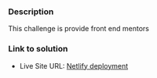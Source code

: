 ### Description
This challenge is provide front end mentors

### Link to solution

- Live Site URL: [Netlify deployment](https://order-summary-270921.netlify.app/)
